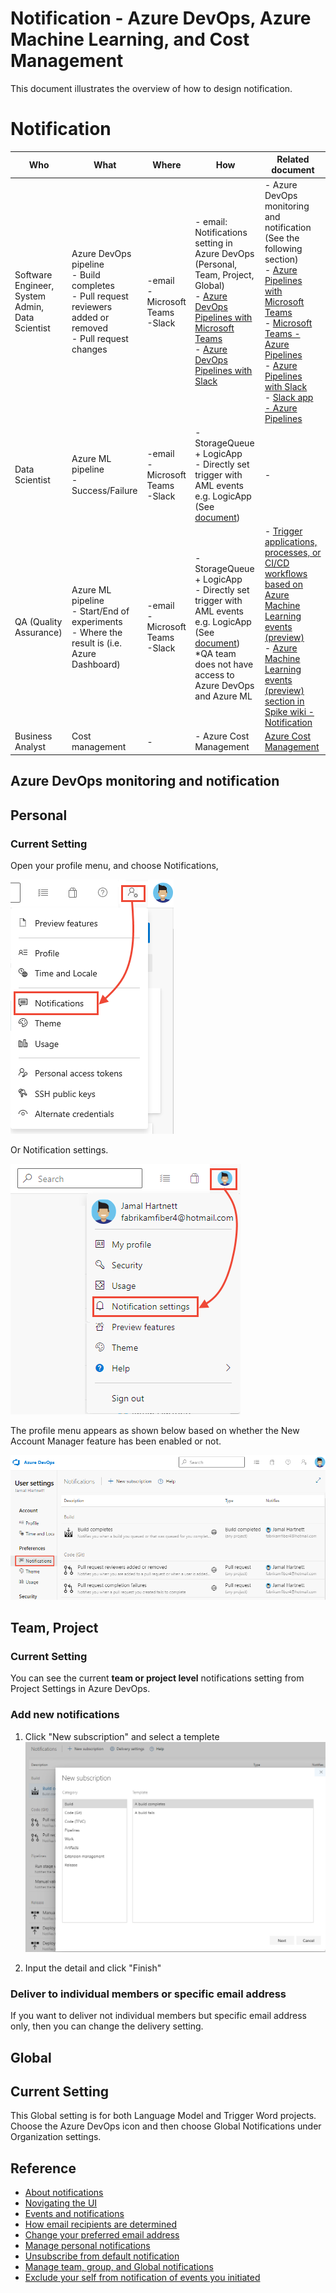 # Notification - Azure DevOps, Azure Machine Learning, and Cost Management
This document illustrates the overview of how to design notification.

# Notification
|Who|What|Where|How|Related document|
|-|-|-|-|-|
|Software Engineer, System Admin, Data Scientist|Azure DevOps pipeline<br>- Build completes<br>- Pull request reviewers added or removed<br>- Pull request changes|-email<br>-Microsoft Teams<br>-Slack|- email: Notifications setting in Azure DevOps (Personal, Team, Project, Global)<br>- [Azure DevOps Pipelines with Microsoft Teams](https://docs.microsoft.com/en-us/azure/devops/pipelines/integrations/microsoft-teams?view=azure-devops)<br>- [Azure DevOps Pipelines with Slack](https://docs.microsoft.com/en-us/azure/devops/pipelines/integrations/slack?view=azure-devops)|- Azure DevOps monitoring and notification (See the following section)<br>- [Azure Pipelines with Microsoft Teams](https://docs.microsoft.com/en-us/azure/devops/pipelines/integrations/microsoft-teams?view=azure-devops)<br> - [Microsoft Teams - Azure Pipelines](https://appsource.microsoft.com/en/product/office/wa200000055?src=wnblogmar2018)<br>- [Azure Pipelines with Slack](https://docs.microsoft.com/en-us/azure/devops/pipelines/integrations/slack?view=azure-devops)<br> - [Slack app - Azure Pipelines](https://slack.com/apps/AFH4Y66N9-azure-pipelines)|
|Data Scientist|Azure ML pipeline<br>-Success/Failure|-email<br>-Microsoft Teams<br>-Slack|- StorageQueue + LogicApp<br>- Directly set trigger with AML events e.g. LogicApp (See [document](https://docs.microsoft.com/en-us/azure/machine-learning/how-to-use-event-grid))|-|
|QA (Quality Assurance)|Azure ML pipeline<br>- Start/End of experiments<br>- Where the result is (i.e. Azure Dashboard)|-email<br>-Microsoft Teams<br>-Slack |- StorageQueue + LogicApp<br>- Directly set trigger with AML events e.g. LogicApp (See [document](https://docs.microsoft.com/en-us/azure/machine-learning/how-to-use-event-grid))<br>*QA team does not have access to Azure DevOps and Azure ML|- [Trigger applications, processes, or CI/CD workflows based on Azure Machine Learning events (preview)](https://docs.microsoft.com/en-us/azure/machine-learning/how-to-use-event-grid)<br> - [Azure Machine Learning events (preview) section in Spike wiki - Notification](/Spikes/Notification)|
|Business Analyst|Cost management|-|- Azure Cost Management|[Azure Cost Management](https://docs.microsoft.com/en-us/azure/cost-management-billing/cost-management-billing-overview)|

## Azure DevOps monitoring and notification
## Personal
### Current Setting
Open your profile menu, and choose Notifications,

![Azure-Devops-monitoring-and-notification-01.png](../media/observability/Azure-Devops-monitoring-and-notification-01.png)

Or Notification settings.

![Azure-Devops-monitoring-and-notification-02.png](../media/observability/Azure-Devops-monitoring-and-notification-02.png)

The profile menu appears as shown below based on whether the New Account Manager feature has been enabled or not.

![Azure-Devops-monitoring-and-notification-03.png](../media/observability/Azure-Devops-monitoring-and-notification-03.png)
## Team, Project
### Current Setting
You can see the current **team or project level** notifications setting from Project Settings in Azure DevOps.

### Add new notifications
1. Click "New subscription" and select a templete
![Azure-Devops-monitoring-and-notification-04.PNG](../media/observability/Azure-Devops-monitoring-and-notification-04.PNG)

2. Input the detail and click "Finish"

### Deliver to individual members or specific email address
If you want to deliver not individual members but specific email address only, then you can change the delivery setting.

## Global
## Current Setting
This Global setting is for both Language Model and Trigger Word projects.
Choose the Azure DevOps icon and then choose Global Notifications under Organization settings.


## Reference
- [About notifications](https://docs.microsoft.com/en-us/azure/devops/notifications/about-notifications?view=azure-devops)
- [Novigating the UI](https://docs.microsoft.com/en-us/azure/devops/notifications/navigating-the-ui?view=azure-devops)
- [Events and notifications](https://docs.microsoft.com/en-us/azure/devops/notifications/concepts-events-and-notifications?view=azure-devops)
- [How email recipients are determined](https://docs.microsoft.com/en-us/azure/devops/notifications/concepts-email-recipients?view=azure-devops)
- [Change your preferred email address](https://docs.microsoft.com/en-us/azure/devops/notifications/change-email-address?view=azure-devops&tabs=preview-page)
- [Manage personal notifications](https://docs.microsoft.com/en-us/azure/devops/notifications/manage-your-personal-notifications?view=azure-devops&tabs=preview-page)
- [Unsubscribe from default notification](https://docs.microsoft.com/en-us/azure/devops/notifications/unsubscribe-default-notification?view=azure-devops)
- [Manage team, group, and Global notifications](https://docs.microsoft.com/en-us/azure/devops/notifications/manage-team-group-global-organization-notifications?view=azure-devops)
- [Exclude your self from notification of events you initiated](https://docs.microsoft.com/en-us/azure/devops/notifications/exclude-self-from-email?view=azure-devops)